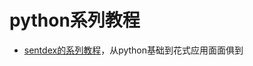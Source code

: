 # python系列教程
- [sentdex的系列教程](https://www.youtube.com/user/sentdex/playlists?shelf_id=7&view=50&sort=dd)，从python基础到花式应用面面俱到
